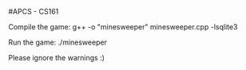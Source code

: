 #APCS - CS161 

Compile the game: g++ -o "minesweeper" minesweeper.cpp -lsqlite3

Run the game: ./minesweeper

Please ignore the warnings :)

